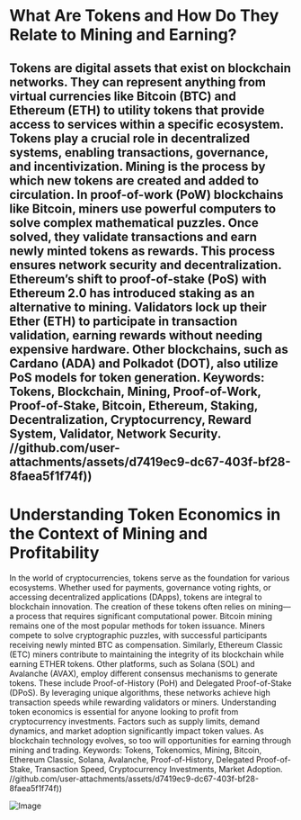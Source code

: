 # What Are Tokens and How Do They Relate to Mining and Earning?
Tokens are digital assets that exist on blockchain networks. They can represent anything from virtual currencies like Bitcoin (BTC) and Ethereum (ETH) to utility tokens that provide access to services within a specific ecosystem. Tokens play a crucial role in decentralized systems, enabling transactions, governance, and incentivization.
Mining is the process by which new tokens are created and added to circulation. In proof-of-work (PoW) blockchains like Bitcoin, miners use powerful computers to solve complex mathematical puzzles. Once solved, they validate transactions and earn newly minted tokens as rewards. This process ensures network security and decentralization.
Ethereum’s shift to proof-of-stake (PoS) with Ethereum 2.0 has introduced staking as an alternative to mining. Validators lock up their Ether (ETH) to participate in transaction validation, earning rewards without needing expensive hardware. Other blockchains, such as Cardano (ADA) and Polkadot (DOT), also utilize PoS models for token generation.
Keywords: Tokens, Blockchain, Mining, Proof-of-Work, Proof-of-Stake, Bitcoin, Ethereum, Staking, Decentralization, Cryptocurrency, Reward System, Validator, Network Security.
 //github.com/user-attachments/assets/d7419ec9-dc67-403f-bf28-8faea5f1f74f))
---
# Understanding Token Economics in the Context of Mining and Profitability
In the world of cryptocurrencies, tokens serve as the foundation for various ecosystems. Whether used for payments, governance voting rights, or accessing decentralized applications (DApps), tokens are integral to blockchain innovation. The creation of these tokens often relies on mining—a process that requires significant computational power.
Bitcoin mining remains one of the most popular methods for token issuance. Miners compete to solve cryptographic puzzles, with successful participants receiving newly minted BTC as compensation. Similarly, Ethereum Classic (ETC) miners contribute to maintaining the integrity of its blockchain while earning ETHER tokens.
Other platforms, such as Solana (SOL) and Avalanche (AVAX), employ different consensus mechanisms to generate tokens. These include Proof-of-History (PoH) and Delegated Proof-of-Stake (DPoS). By leveraging unique algorithms, these networks achieve high transaction speeds while rewarding validators or miners.
Understanding token economics is essential for anyone looking to profit from cryptocurrency investments. Factors such as supply limits, demand dynamics, and market adoption significantly impact token values. As blockchain technology evolves, so too will opportunities for earning through mining and trading.
Keywords: Tokens, Tokenomics, Mining, Bitcoin, Ethereum Classic, Solana, Avalanche, Proof-of-History, Delegated Proof-of-Stake, Transaction Speed, Cryptocurrency Investments, Market Adoption.
 //github.com/user-attachments/assets/d7419ec9-dc67-403f-bf28-8faea5f1f74f))


![Image](https://github.com/user-attachments/assets/d7419ec9-dc67-403f-bf28-8faea5f1f74f)